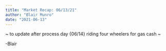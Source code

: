 ```yaml
---
title: "Market Recap: 06/13/21"
author: "Blair Munro"
date: "2021-06-13"
---
```


~ to update after process day {06/14} riding four wheelers for gas cash ~

-Blair
